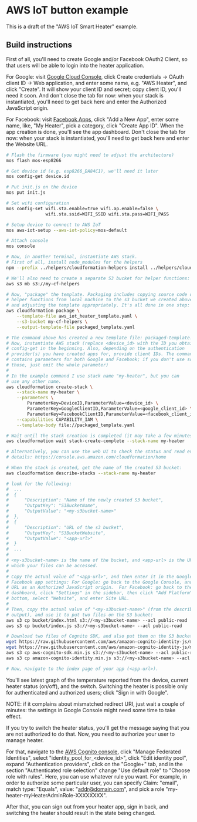 # AWS IoT button example

This is a draft of the "AWS IoT Smart Heater" example.

## Build instructions

First of all, you'll need to create Google and/or Facebook OAuth2 Client, so
that users will be able to login into the heater application.

For Google: visit [Google Cloud Console](https://console.cloud.google.com/apis/credentials),
click Create credentials -> OAuth client ID -> Web application, and enter some
name, e.g. "AWS Heater", and click "Create". It will show your client ID and
secret; copy client ID, you'll need it soon. And don't close the tab for now:
when your stack is instantiated, you'll need to get back here and enter the
Authorized JavaScript origin.

For Facebook: visit [Facebook Apps](https://developers.facebook.com/apps), click
"Add a New App", enter some name, like, "My Heater", pick a category, click
"Create App ID". When the app creation is done, you'll see the app dashboard.
Don't close the tab for now: when your stack is instantiated, you'll need to
get back here and enter the Website URL.

```bash
# Flash the firmware (you might need to adjust the architecture)
mos flash mos-esp8266

# Get device id (e.g. esp8266_DA84C1), we'll need it later
mos config-get device.id

# Put init.js on the device
mos put init.js

# Set wifi configuration
mos config-set wifi.sta.enable=true wifi.ap.enable=false \
               wifi.sta.ssid=WIFI_SSID wifi.sta.pass=WIFI_PASS

# Setup device to connect to AWS IoT
mos aws-iot-setup --aws-iot-policy=mos-default

# Attach console
mos console

# Now, in another terminal, instantiate AWS stack.
# First of all, install node_modules for the helpers
npm --prefix ../helpers/cloudformation-helpers install ../helpers/cloudformation-helpers

# We'll also need to create a separate S3 bucket for helper functions:
aws s3 mb s3://my-cf-helpers

# Now, "package" the template. Packaging includes copying source code of the
# helper functions from local machine to the s3 bucket we created above,
# and adjusting the template appropriately. It's all done in one step:
aws cloudformation package \
    --template-file aws_iot_heater_template.yaml \
    --s3-bucket my-cf-helpers \
    --output-template-file packaged_template.yaml

# The command above has created a new template file: packaged-template.yaml.
# Now, instantiate AWS stack (replace <device_id> with the ID you obtained by
# config-get in the beginning. Also, depending on the authentication
# provider(s) you have created apps for, provide client IDs. The command below
# contains parameters for both Google and Facebook; if you don't use some of
# those, just omit the whole parameter)
#
# In the example command I use stack name "my-heater", but you can
# use any other name.
aws cloudformation create-stack \
    --stack-name my-heater \
    --parameters \
        ParameterKey=DeviceID,ParameterValue=<device_id> \
        ParameterKey=GoogleClientID,ParameterValue=<google_client_id> \
        ParameterKey=FacebookClientID,ParameterValue=<facebook_client_id> \
    --capabilities CAPABILITY_IAM \
    --template-body file://packaged_template.yaml

# Wait until the stack creation is completed (it may take a few minutes).
aws cloudformation wait stack-create-complete --stack-name my-heater

# Alternatively, you can use the web UI to check the status and read event
# details: https://console.aws.amazon.com/cloudformation/home

# When the stack is created, get the name of the created S3 bucket:
aws cloudformation describe-stacks --stack-name my-heater

# look for the following:
#  ...
#  {
#      "Description": "Name of the newly created S3 bucket", 
#      "OutputKey": "S3BucketName", 
#      "OutputValue": "<my-s3bucket-name>"
#  },
#  {
#      "Description": "URL of the s3 bucket", 
#      "OutputKey": "S3BucketWebsite", 
#      "OutputValue": "<app-url>"
#  }
#  ...
#
# <my-s3bucket-name> is the name of the bucket, and <app-url> is the URL at
# which your files can be accessed.
#
# Copy the actual value of "<app-url>", and then enter it in the Google and/or
# Facebook app settings: For Google: go back to the Google Console, and add the
# URL as an Authorized JavaScript origin.  For Facebook: go back to the app's
# dashboard, click "Settings" in the sidebar, then click "Add Platform" at the
# bottom, select "Website", and enter Site URL.
#
# Then, copy the actual value of "<my-s3bucket-name>" (from the describe-stacks
# output), and use it to put two files on the S3 bucket:
aws s3 cp bucket/index.html s3://<my-s3bucket-name> --acl public-read
aws s3 cp bucket/index.js s3://<my-s3bucket-name> --acl public-read

# Download two files of Cognito SDK, and also put them on the S3 bucket:
wget https://raw.githubusercontent.com/aws/amazon-cognito-identity-js/master/dist/aws-cognito-sdk.min.js
wget https://raw.githubusercontent.com/aws/amazon-cognito-identity-js/master/dist/amazon-cognito-identity.min.js
aws s3 cp aws-cognito-sdk.min.js s3://<my-s3bucket-name> --acl public-read
aws s3 cp amazon-cognito-identity.min.js s3://<my-s3bucket-name> --acl public-read

# Now, navigate to the index page of your app (<app-url>).
```

You'll see latest graph of the temperature reported from the device, current
heater status (on/off), and the switch. Switching the heater is possible only
for authenticated and authorized users; click "Sign in with Google".

NOTE: if it complains about mismatched redirect URI, just wait a couple of
minutes: the settings in Google Console might need some time to take effect.

If you try to switch the heater status, you'll get the message saying that
you are not authorized to do that. Now, you need to authorize your user to
manage heater.

For that, navigate to the [AWS Cognito console](https://console.aws.amazon.com/cognito/home),
click "Manage Federated Identities", select "identity_pool_for_<device_id>",
click "Edit identity pool", expand "Authentication providers", click on the
"Google+" tab, and in the section "Authenticated role selection" change
"Use default role" to "Choose role with rules". Here, you can use whatever
rule you want. For example, in order to authorize some particular user, you
can specify Claim: "email", match type: "Equals", value: "addr@domain.com",
and pick a role "my-heater-myHeaterAdminRole-XXXXXXXX".

After that, you can sign out from your heater app, sign in back, and switching
the heater should result in the state being changed.
